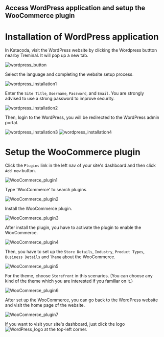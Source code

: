 ## Access WordPress application and setup the WooCommerce plugin

# Installation of WordPress application
In Katacoda, visit the WordPress website by clicking the Wordpress buttton nearby Treminal. It will pop up a new tab.

![wordpress_button](https://github.com/joey1136/katacoda-scenarios/blob/main/Area-A/images/26.jpg?raw=true)

Select the language and completing the website setup process.

![wordpress_installation1](https://github.com/joey1136/katacoda-scenarios/blob/main/Area-A/images/1.jpg?raw=true)

Enter the `Site Title`, `Username`, `Password`, and `Email`.
You are strongly advised to use a strong password to improve security.

![wordpress_installation2](https://github.com/joey1136/katacoda-scenarios/blob/main/Area-A/images/2.jpg?raw=true)

Then, login to the WordPress, you will be redirected to the WordPress admin portal.

![wordpress_installation3](https://github.com/joey1136/katacoda-scenarios/blob/main/Area-A/images/4.jpg?raw=true)
![wordpress_installation4](https://github.com/joey1136/katacoda-scenarios/blob/main/Area-A/images/5.jpg?raw=true)

# Setup the WooCommerce plugin
Click the `Plugins` link in the left nav of your site's dashboard and then click `Add new` button.

![WooCommerce_plugin1](https://github.com/joey1136/katacoda-scenarios/blob/main/Area-A/images/7.jpg??raw=true)

Type 'WooCommerce' to search plugins.

![WooCommerce_plugin2](https://github.com/joey1136/katacoda-scenarios/blob/main/Area-A/images/9.jpg?raw=true)

Install the WooCommerce plugin.

![WooCommerce_plugin3](https://github.com/joey1136/katacoda-scenarios/blob/main/Area-A/images/10.jpg?raw=true)

After install the plugin, you have to activate the plugin to enable the WooCommerce.

![WooCommerce_plugin4](https://github.com/joey1136/katacoda-scenarios/blob/main/Area-A/images/11.jpg?raw=true)

Then, you have to set up the `Store Details`, `Industry`, `Product Types`, `Business Details` and `Theme` about the WooCommerce.

![WooCommerce_plugin5](https://github.com/joey1136/katacoda-scenarios/blob/main/Area-A/images/12.jpg?raw=true)

For the theme, choose `Storefront` in this scenarios. (You can choose any kind of the theme which you are interested if you familiar on it.)

![WooCommerce_plugin6](https://github.com/joey1136/katacoda-scenarios/blob/main/Area-A/images/17.jpg?raw=true)

After set up the WooCommerce, you can go back to the WordPress website and visit the home page of the website.

![WooCommerce_plugin7](https://github.com/joey1136/katacoda-scenarios/blob/main/Area-A/images/18.jpg?raw=true)

If you want to visit your site's dashboard, just click the logo ![WordPress_logo](https://github.com/joey1136/katacoda-scenarios/blob/main/Area-A/images/19.jpg?raw=true) at the top-left corner.


